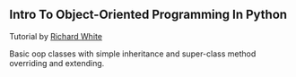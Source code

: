 ## Intro To Object-Oriented Programming In Python

Tutorial by [Richard White](https://www.youtube.com/user/rwhite5279/featured)

Basic oop classes with simple inheritance and super-class method overriding and
extending.
